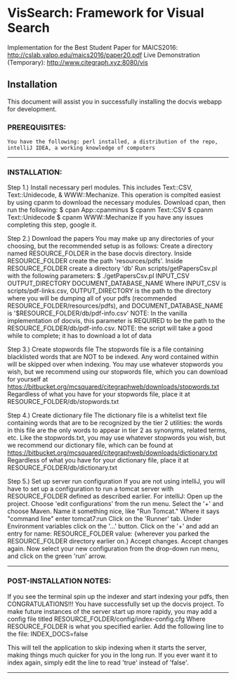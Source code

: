 # VisSearch: Framework for Visual Search
Implementation for the Best Student Paper for MAICS2016: http://cslab.valpo.edu/maics2016/paper20.pdf
Live Demonstration (Temporary): http://www.citegraph.xyz:8080/vis


## Installation
This document will assist you in successfully installing the docvis webapp for development.

### PREREQUISITES:
	You have the following: perl installed, a distribution of the repo, intelliJ IDEA, a working knowledge of computers

-----------

### INSTALLATION:

Step 1.) Install necessary perl modules.
     This includes Text::CSV, Text::Unidecode, & WWW::Mechanize.  This operation is complted easiest by using cpanm to download the necessary modules.  Download cpan, then run the following:
     	  $ cpan App::cpanminus
	  $ cpanm Text::CSV
	  $ cpanm Text::Unidecode
	  $ cpanm WWW::Mechanize
     If you have any issues completing this step, google it.

Step 2.) Download the papers
     You may make up any directories of your choosing, but the recommended setup is as follows:
     Create a directory named RESOURCE_FOLDER in the base docvis directory.
     Inside RESOURCE_FOLDER create the path 'resources/pdfs'.
     Inside RESOURCE_FOLDER create a directory 'db'
     Run scripts/getPapersCsv.pl with the following parameters:
     	 $ ./getPapersCsv.pl INPUT_CSV OUTPUT_DIRECTORY DOCUMENT_DATABASE_NAME
     	   Where INPUT_CSV is scripts/pdf-links.csv,
     	   OUTPUT_DIRECTORY is the path to the directory where you will be dumping all of your pdfs (recommended RESOURCE_FOLDER/resources/pdfs),
     	   and DOCUMENT_DATABASE_NAME is '$RESOURCE_FOLDER/db/pdf-info.csv' NOTE: In the vanilla implementation of docvis, this parameter is REQUIRED to be the path to the RESOURCE_FOLDER/db/pdf-info.csv.
     	   NOTE: the script will take a good while to complete; it has to download a lot of data
	   
Step 3.) Create stopwords file
     The stopwords file is a file containing blacklisted words that are NOT to be indexed.  Any word contained within will be skipped over when indexing.
     You may use whatever stopwords you wish, but we recommend using our stopwords file, which you can download for yourself at
          https://bitbucket.org/mcsquared/citegraphweb/downloads/stopwords.txt
     Regardless of what you have for your stopwords file, place it at
     	  RESOURCE_FOLDER/db/stopwords.txt

Step 4.) Create dictionary file
     The dictionary file is a whitelist text file containing words that are to be recognized by the tier 2 utilities: the words in this file are the only words to appear in tier 2 as synonyms, related terms, etc. 
     Like the stopwords.txt, you may use whatever stopwords you wish, but we recommend our dictionary file, which can be found at
     	  https://bitbucket.org/mcsquared/citegraphweb/downloads/dictionary.txt
     Regardless of what you have for your dictionary file, place it at
     	  RESOURCE_FOLDER/db/dictionary.txt

Step 5.) Set up server run configuration
     If you are not using intelliJ, you will have to set up a configuration to run a tomcat server with RESOURCE_FOLDER defined as described earlier.
     For intelliJ: Open up the project.  Choose 'edit configurations' from the run menu.  Select the '+' and choose Maven. Name it something nice, like "Run Tomcat."
     Where it says "command line" enter
     	 tomcat7:run
     Click on the 'Runner' tab.  Under Environment variables click on the '...' button. Click on the '+' and add an entry for
     name:	   RESOURCE_FOLDER
     value: {wherever you parked the RESOURCE_FOLDER directory earlier on.}
     Accept changes.  Accept changes again.  Now select your new configuration from the drop-down run menu, and click on the green 'run' arrow.

------------

### POST-INSTALLATION NOTES:

 If you see the terminal spin up the indexer and start indexing your pdfs, then
    CONGRATULATIONS!!!  You have successfully set up the docvis project.
 To make future instances of the server start up more rapidy, you may add a config file titled
    RESOURCE_FOLDER/config/index-config.cfg
 Where RESOURCE_FOLDER is what you specified earlier.  Add the following line to the file:
    INDEX_DOCS=false

 This will tell the application to skip indexing when it starts the server, making things much quicker for you in the long run.  If you ever want it to index again, simply edit the line to read 'true' instead of 'false'.

----------------